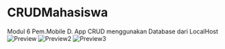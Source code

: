 # CRUDMahasiswa
Modul 6 Pem.Mobile D. App CRUD menggunakan Database dari LocalHost
![Preview](https://user-images.githubusercontent.com/62661348/81805947-f8f04780-9545-11ea-9764-b343e42f2c6d.jpg)
![Preview2](https://user-images.githubusercontent.com/62661348/81806190-5389a380-9546-11ea-9012-1e6a7a66b0a2.jpg)
![Preview3](https://user-images.githubusercontent.com/62661348/81806211-5a181b00-9546-11ea-954b-b9c542abe9a4.jpg)
